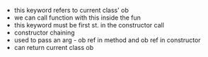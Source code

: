 - this keyword refers to current class' ob
- we can call function with this inside the fun
- this keyword must be first st. in the constructor call
- constructor chaining
- used to pass an arg -  ob ref in method and ob ref in constructor
- can return current class ob